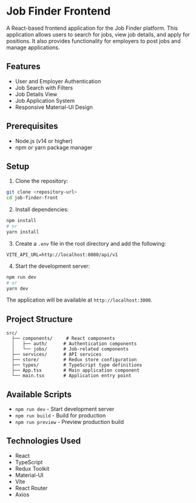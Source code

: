 # Job Finder Frontend

A React-based frontend application for the Job Finder platform. This application allows users to search for jobs, view job details, and apply for positions. It also provides functionality for employers to post jobs and manage applications.

## Features

- User and Employer Authentication
- Job Search with Filters
- Job Details View
- Job Application System
- Responsive Material-UI Design

## Prerequisites

- Node.js (v14 or higher)
- npm or yarn package manager

## Setup

1. Clone the repository:
```bash
git clone <repository-url>
cd job-finder-front
```

2. Install dependencies:
```bash
npm install
# or
yarn install
```

3. Create a `.env` file in the root directory and add the following:
```env
VITE_API_URL=http://localhost:8080/api/v1
```

4. Start the development server:
```bash
npm run dev
# or
yarn dev
```

The application will be available at `http://localhost:3000`.

## Project Structure

```
src/
  ├── components/     # React components
  │   ├── auth/      # Authentication components
  │   └── jobs/      # Job-related components
  ├── services/      # API services
  ├── store/         # Redux store configuration
  ├── types/         # TypeScript type definitions
  ├── App.tsx        # Main application component
  └── main.tsx       # Application entry point
```

## Available Scripts

- `npm run dev` - Start development server
- `npm run build` - Build for production
- `npm run preview` - Preview production build

## Technologies Used

- React
- TypeScript
- Redux Toolkit
- Material-UI
- Vite
- React Router
- Axios 